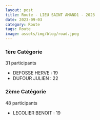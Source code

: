 ```yaml
---
layout: post
title: Route - LIEU SAINT AMAND1 - 2023
date: 2023-09-03
category: Route
tags: Route
image: assets/img/blog/road.jpeg
---
```


### 1ère Catégorie
31 participants
- DEFOSSE HERVE : 19
- DUFOUR JULIEN : 22

### 2ème Catégorie
48 participants
- LECOLIER BENOIT : 19
